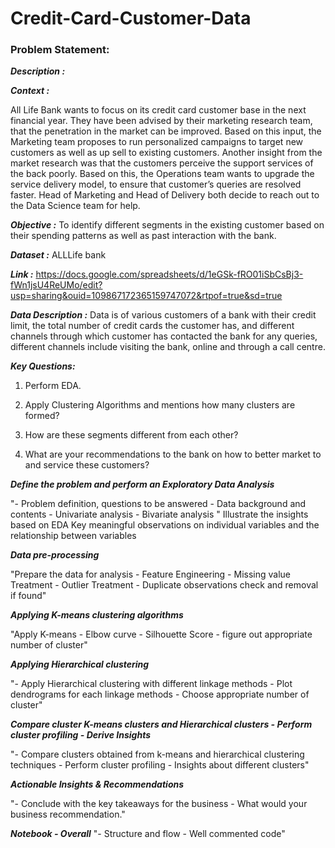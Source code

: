 # Credit-Card-Customer-Data

### Problem Statement:

***Description :***

***Context :***

All Life Bank wants to focus on its credit card customer base in the next financial year. They have been advised by their marketing research team, that the penetration in the market can be improved. Based on this input, the Marketing team proposes to run personalized campaigns to target new customers as well as up sell to existing customers. Another insight from the market research was that the customers perceive the support services of the back poorly. Based on this, the Operations team wants to upgrade the service delivery model, to ensure that customer’s queries are resolved faster. Head of Marketing and Head of Delivery both decide to reach out to the Data Science team for help.


***Objective :*** To identify different segments in the existing customer based on their spending patterns as well as past interaction with the bank.


***Dataset :***  ALLLife bank

***Link :*** https://docs.google.com/spreadsheets/d/1eGSk-fRO01iSbCsBj3-fWn1jsU4ReUMo/edit?usp=sharing&ouid=109867172365159747072&rtpof=true&sd=true


***Data Description :*** Data is of various customers of a bank with their credit limit, the total number of credit cards the customer has, and different channels through which customer has contacted the bank for any queries, different channels include visiting the bank, online and through a call centre.


***Key Questions:***

1.	Perform EDA.

2.	Apply Clustering Algorithms and mentions how many clusters are formed?

3.	How are these segments different from each other?

4.	What are your recommendations to the bank on how to better market to and service these customers?



***Define the problem and perform an Exploratory Data Analysis***

"- Problem definition, questions to be answered - Data background and contents - Univariate analysis - Bivariate analysis "	
Illustrate the insights based on EDA
Key meaningful observations on individual variables and the relationship between variables	

***Data pre-processing***

"Prepare the data for analysis - Feature Engineering - Missing value Treatment - Outlier Treatment - Duplicate observations check and removal if found"	

***Applying K-means clustering algorithms***

"Apply K-means - Elbow curve - Silhouette Score - figure out appropriate number of cluster"	

***Applying Hierarchical clustering***

"- Apply Hierarchical clustering with different linkage methods - Plot dendrograms for each linkage methods - Choose appropriate number of cluster"	

***Compare cluster K-means clusters and Hierarchical clusters - Perform cluster profiling - Derive Insights***

"- Compare clusters obtained from k-means and hierarchical clustering techniques - Perform cluster profiling - Insights about different clusters"	

***Actionable Insights & Recommendations***

"- Conclude with the key takeaways for the business - What would your business recommendation."	

***Notebook - Overall***
"- Structure and flow - Well commented code"	

